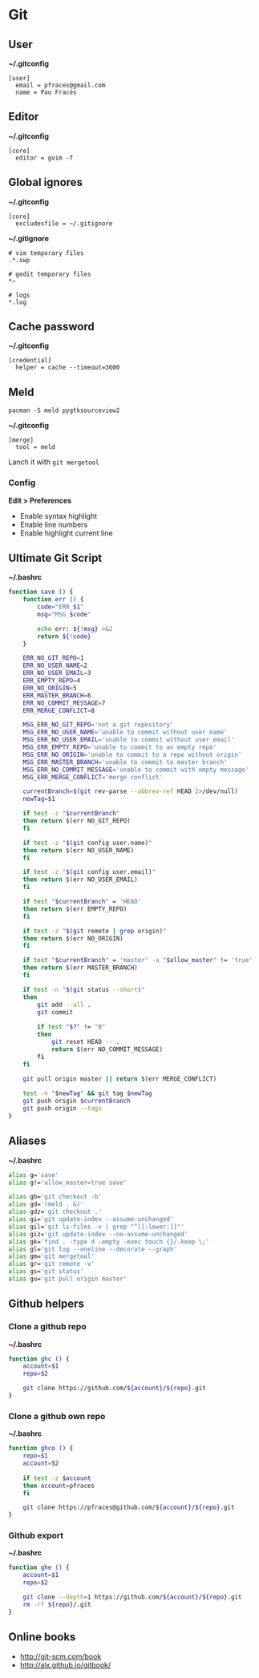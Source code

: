 Git
===

User
----

**~/.gitconfig**

    [user]
      email = pfraces@gmail.com
      name = Pau Fracés

Editor
------

**~/.gitconfig**

    [core]
      editor = gvim -f

Global ignores
--------------

**~/.gitconfig**

    [core]
      excludesfile = ~/.gitignore

**~/.gitignore**

    # vim temporary files
    .*.swp
    
    # gedit temporary files
    *~
    
    # logs
    *.log

Cache password
--------------

**~/.gitconfig**

    [credential]
      helper = cache --timeout=3600

Meld
----

    pacman -S meld pygtksourceview2

**~/.gitconfig**

    [merge]
      tool = meld

Lanch it with `git mergetool`

### Config

**Edit > Preferences**

*   Enable syntax highlight
*   Enable line numbers
*   Enable highlight current line

Ultimate Git Script
-------------------

**~/.bashrc**

```bash
function save () {
    function err () {
        code="ERR_$1"
        msg="MSG_$code"

        echo err: ${!msg} >&2
        return ${!code}
    }

    ERR_NO_GIT_REPO=1
    ERR_NO_USER_NAME=2
    ERR_NO_USER_EMAIL=3
    ERR_EMPTY_REPO=4
    ERR_NO_ORIGIN=5
    ERR_MASTER_BRANCH=6
    ERR_NO_COMMIT_MESSAGE=7
    ERR_MERGE_CONFLICT=8

    MSG_ERR_NO_GIT_REPO='not a git repository'
    MSG_ERR_NO_USER_NAME='unable to commit without user name'
    MSG_ERR_NO_USER_EMAIL='unable to commit without user email'
    MSG_ERR_EMPTY_REPO='unable to commit to an empty repo'
    MSG_ERR_NO_ORIGIN='unable to commit to a repo without origin'
    MSG_ERR_MASTER_BRANCH='unable to commit to master branch'
    MSG_ERR_NO_COMMIT_MESSAGE='unable to commit with empty message'
    MSG_ERR_MERGE_CONFLICT='merge conflict'

    currentBranch=$(git rev-parse --abbrev-ref HEAD 2>/dev/null)
    newTag=$1

    if test -z "$currentBranch"
    then return $(err NO_GIT_REPO)
    fi

    if test -z "$(git config user.name)"
    then return $(err NO_USER_NAME)
    fi

    if test -z "$(git config user.email)"
    then return $(err NO_USER_EMAIL)
    fi

    if test "$currentBranch" = 'HEAD'
    then return $(err EMPTY_REPO)
    fi

    if test -z "$(git remote | grep origin)"
    then return $(err NO_ORIGIN)
    fi

    if test "$currentBranch" = 'master' -a "$allow_master" != 'true'
    then return $(err MASTER_BRANCH)
    fi

    if test -n "$(git status --short)"
    then
        git add --all .
        git commit
        
        if test "$?" != "0"
        then
            git reset HEAD -- .
            return $(err NO_COMMIT_MESSAGE)
        fi
    fi

    git pull origin master || return $(err MERGE_CONFLICT)
    
    test -n "$newTag" && git tag $newTag
    git push origin $currentBranch
    git push origin --tags
}
```

Aliases
-------

**~/.bashrc**

```bash
alias g='save'
alias g!='allow_master=true save'

alias gb='git checkout -b'
alias gd='(meld . &)'
alias gdz='git checkout .'
alias gi='git update-index --assume-unchanged'
alias gil='git ls-files -v | grep "^[[:lower:]]"'
alias giz='git update-index --no-assume-unchanged'
alias gk='find . -type d -empty -exec touch {}/.keep \;'
alias gl='git log --oneline --decorate --graph'
alias gm='git mergetool'
alias gr='git remote -v'
alias gs='git status'
alias gu='git pull origin master'
```

Github helpers
--------------

### Clone a github repo

**~/.bashrc**

```bash
function ghc () {
    account=$1
    repo=$2

    git clone https://github.com/${account}/${repo}.git
}
```

### Clone a github own repo

**~/.bashrc**

```bash
function ghco () {
    repo=$1
    account=$2
    
    if test -z $account
    then account=pfraces
    fi

    git clone https://pfraces@github.com/${account}/${repo}.git
}
```

### Github export

**~/.bashrc**

```bash
function ghe () {
    account=$1
    repo=$2

    git clone --depth=1 https://github.com/${account}/${repo}.git
    rm -rf ${repo}/.git
}
```

Online books
------------

*   http://git-scm.com/book
*   http://alx.github.io/gitbook/
